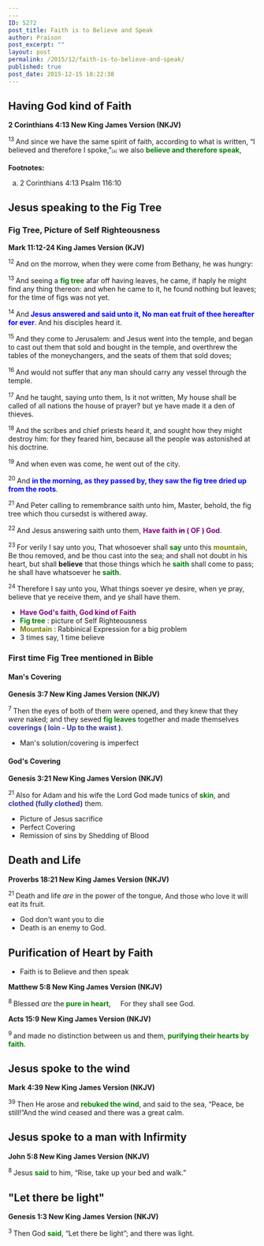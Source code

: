 ```yaml
---
---
ID: 5272
post_title: Faith is to Believe and Speak
author: Praison
post_excerpt: ""
layout: post
permalink: /2015/12/faith-is-to-believe-and-speak/
published: true
post_date: 2015-12-15 18:22:38
---
```

<h2><strong>Having God kind of Faith</strong></h2>
<strong><span class="passage-display-bcv">2 Corinthians 4:13
</span><span class="passage-display-version">New King James Version (NKJV)</span></strong>

<span id="en-NKJV-28873" class="text 2Cor-4-13"><sup class="versenum">13 </sup>And since we have the same spirit of faith, according to what is written, <span class="oblique">“I believed and therefore I spoke,”</span><sup class="footnote" style="box-sizing: border-box; font-size: 0.625em; line-height: 22px; position: relative; vertical-align: top; top: 0px;" data-fn="#fen-NKJV-28873a" data-link="[&lt;a href=&quot;#fen-NKJV-28873a&quot; title=&quot;See footnote a&quot;&gt;a&lt;/a&gt;]">[a]</sup> we also <span style="color: #008000;"><strong>believe and therefore speak</strong></span>,</span>
<div class="footnotes"><strong>Footnotes:</strong>
<ol type="a">
	<li id="fen-NKJV-28873a">2 Corinthians 4:13 <span class="footnote-text">Psalm 116:10</span></li>
</ol>
</div>
<h2><strong>Jesus speaking to the Fig Tree</strong></h2>
<h3><strong>Fig Tree, Picture of Self Righteousness</strong></h3>
<strong><span class="passage-display-bcv">Mark 11:12-24
</span><span class="passage-display-version">King James Version (KJV)</span></strong>

<span id="en-KJV-24653" class="text Mark-11-12"><sup class="versenum">12 </sup>And on the morrow, when they were come from Bethany, he was hungry:</span>

<span id="en-KJV-24654" class="text Mark-11-13"><sup class="versenum">13 </sup>And seeing a <span style="color: #008000;"><strong>fig tree</strong></span> afar off having leaves, he came, if haply he might find any thing thereon: and when he came to it, he found nothing but leaves; for the time of figs was not yet.</span>

<span id="en-KJV-24655" class="text Mark-11-14"><sup class="versenum">14 </sup>And<span style="color: #0000ff;"><strong> Jesus answered and said unto it, No man eat fruit of thee hereafter for ever</strong></span>. And his disciples heard it.</span>

<span id="en-KJV-24656" class="text Mark-11-15"><sup class="versenum">15 </sup>And they come to Jerusalem: and Jesus went into the temple, and began to cast out them that sold and bought in the temple, and overthrew the tables of the moneychangers, and the seats of them that sold doves;</span>

<span id="en-KJV-24657" class="text Mark-11-16"><sup class="versenum">16 </sup>And would not suffer that any man should carry any vessel through the temple.</span>

<span id="en-KJV-24658" class="text Mark-11-17"><sup class="versenum">17 </sup>And he taught, saying unto them, Is it not written, My house shall be called of all nations the house of prayer? but ye have made it a den of thieves.</span>

<span id="en-KJV-24659" class="text Mark-11-18"><sup class="versenum">18 </sup>And the scribes and chief priests heard it, and sought how they might destroy him: for they feared him, because all the people was astonished at his doctrine.</span>

<span id="en-KJV-24660" class="text Mark-11-19"><sup class="versenum">19 </sup>And when even was come, he went out of the city.</span>

<span id="en-KJV-24661" class="text Mark-11-20"><sup class="versenum">20 </sup>And <span style="color: #0000ff;"><strong>in the morning, as they passed by, they saw the fig tree dried up from the roots</strong></span>.</span>

<span id="en-KJV-24662" class="text Mark-11-21"><sup class="versenum">21 </sup>And Peter calling to remembrance saith unto him, Master, behold, the fig tree which thou cursedst is withered away.</span>

<span id="en-KJV-24663" class="text Mark-11-22"><sup class="versenum">22 </sup>And Jesus answering saith unto them, <span style="color: #800080;"><strong>Have faith <del>in</del> ( OF ) God</strong></span>.</span>

<span id="en-KJV-24664" class="text Mark-11-23"><sup class="versenum">23 </sup>For verily I say unto you, That whosoever shall <span style="color: #008000;"><strong>say</strong> </span>unto this <span style="color: #808000;"><strong>mountain</strong></span>, Be thou removed, and be thou cast into the sea; and shall not doubt in his heart, but shall <strong>believe</strong> that those things which he <span style="color: #008000;"><strong>saith</strong> </span>shall come to pass; he shall have whatsoever he <span style="color: #008000;"><strong>saith</strong></span>.</span>

<span id="en-KJV-24665" class="text Mark-11-24"><sup class="versenum">24 </sup>Therefore I say unto you, What things soever ye desire, when ye pray, believe that ye receive them, and ye shall have them.</span>
<ul>
	<li><span style="color: #800080;"><strong>Have God's faith, God kind of Faith</strong></span></li>
	<li><span style="color: #008000;"><strong>Fig tree</strong> </span>: picture of Self Righteousness</li>
	<li><span style="color: #808000;"><strong>Mountain</strong> </span>: Rabbinical Expression for a big problem</li>
	<li>3 times say, 1 time believe</li>
</ul>
<h3><strong>First time Fig Tree mentioned in Bible</strong></h3>
<h4><strong>Man's Covering</strong></h4>
<strong><span class="passage-display-bcv">Genesis 3:7
</span><span class="passage-display-version">New King James Version (NKJV)</span></strong>

<span id="en-NKJV-63" class="text Gen-3-7"><sup class="versenum">7 </sup>Then the eyes of both of them were opened, and they knew that they <i>were </i>naked; and they sewed <span style="color: #008000;"><strong>fig leaves</strong></span> together and made themselves <span style="color: #333399;"><strong>coverings</strong> <strong>( loin - Up to the waist )</strong></span>.</span>
<ul>
	<li>Man's solution/covering is imperfect</li>
</ul>
<h4><strong>God's Covering</strong></h4>
<strong><span class="passage-display-bcv">Genesis 3:21
</span><span class="passage-display-version">New King James Version (NKJV)</span></strong>

<span id="en-NKJV-77" class="text Gen-3-21"><sup class="versenum">21 </sup>Also for Adam and his wife the <span class="small-caps">Lord</span> God made tunics of <span style="color: #008000;"><strong>skin</strong></span>, and <span style="color: #333399;"><strong>clothed (fully clothed)</strong></span> them.</span>
<ul>
	<li>Picture of Jesus sacrifice</li>
	<li>Perfect Covering</li>
	<li>Remission of sins by Shedding of Blood</li>
</ul>
<h2><strong>Death and Life</strong></h2>
<strong><span class="passage-display-bcv">Proverbs 18:21
</span><span class="passage-display-version">New King James Version (NKJV)</span></strong>
<div class="poetry top-1">
<p class="line"><span id="en-NKJV-16923" class="text Prov-18-21"><sup class="versenum">21 </sup>Death and life <i>are</i> in the power of the tongue,</span>
<span class="text Prov-18-21">And those who love it will eat its fruit.</span></p>

<ul>
	<li class="line">God don't want you to die</li>
	<li class="line">Death is an enemy to God.</li>
</ul>
<h2><strong>Purification of Heart by Faith</strong></h2>
<ul>
	<li>Faith is to Believe and then speak</li>
</ul>
</div>
<div class="poetry top-1"><strong><span class="passage-display-bcv">Matthew 5:8
</span><span class="passage-display-version">New King James Version (NKJV)

</span></strong>
<div class="poetry">
<p class="line"><span id="en-NKJV-23243" class="text Matt-5-8"><sup class="versenum">8 </sup><span class="woj">Blessed <i>are</i> the <span style="color: #008000;"><strong>pure in heart</strong></span>,</span></span>
<span class="indent-1"><span class="indent-1-breaks">    </span><span class="text Matt-5-8"><span class="woj">For they shall see God.</span></span></span></p>

</div>
</div>
<div class="poetry top-1"><strong><span class="passage-display-bcv">Acts 15:9
</span><span class="passage-display-version">New King James Version (NKJV)

</span></strong></div>
<div class="poetry top-1">

<span id="en-NKJV-27452" class="text Acts-15-9"><sup class="versenum">9 </sup>and made no distinction between us and them, <span style="color: #008000;"><strong>purifying their hearts by faith</strong></span>.</span>
<h2><strong>Jesus spoke to the wind</strong></h2>
<strong><span class="passage-display-bcv">Mark 4:39
</span><span class="passage-display-version">New King James Version (NKJV)

</span></strong><span id="en-NKJV-24363" class="text Mark-4-39"><sup class="versenum">39 </sup>Then He arose and <span style="color: #008000;"><strong>rebuked the wind</strong></span>, and said to the sea, <span class="woj">“Peace, be still!”</span>And the wind ceased and there was a great calm.</span>
<h2><strong>Jesus spoke to a man with Infirmity</strong></h2>
</div>
<strong><span class="passage-display-bcv">John 5:8
</span><span class="passage-display-version">New King James Version (NKJV)</span></strong>

<span id="en-NKJV-26219" class="text John-5-8"><sup class="versenum">8 </sup>Jesus <span style="color: #008000;"><strong>said</strong> </span>to him, <span class="woj">“Rise, take up your bed and walk.”</span></span>
<h2><strong>"Let there be light"</strong></h2>
<strong><span class="passage-display-bcv">Genesis 1:3
</span><span class="passage-display-version">New King James Version (NKJV)</span></strong>

<span id="en-NKJV-3" class="text Gen-1-3"><sup class="versenum">3 </sup>Then God <span style="color: #008000;"><strong>said</strong></span>, “Let there be light”; and there was light.</span>
<div class="poetry top-1">
<div class="poetry"></div>
</div>